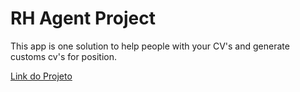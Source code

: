 # RH Agent Project

This app is one solution to help people with your CV's and generate customs cv's for position.

[Link do Projeto](https://rh-agent.streamlit.app/)